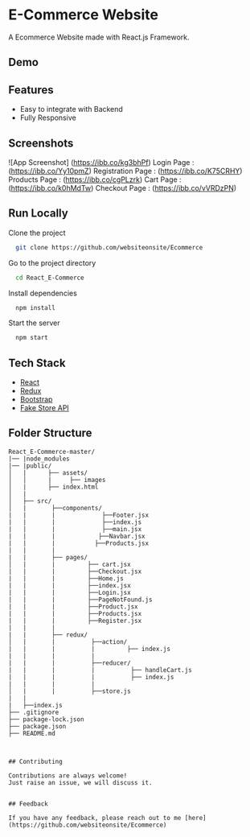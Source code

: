 # E-Commerce Website

A Ecommerce Website made with React.js Framework.


## Demo



## Features

- Easy to integrate with Backend
- Fully Responsive


## Screenshots

![App Screenshot] (https://ibb.co/kg3bhPf)
Login Page : (https://ibb.co/Yy10pmZ)
Registration Page : (https://ibb.co/K75CRHY)
Products Page : (https://ibb.co/cgPLzrk)
Cart Page : (https://ibb.co/k0hMdTw)
Checkout Page : (https://ibb.co/vVRDzPN)



## Run Locally

Clone the project

```bash
  git clone https://github.com/websiteonsite/Ecommerce
```

Go to the project directory

```bash
  cd React_E-Commerce
```

Install dependencies

```bash
  npm install
```

Start the server

```bash
  npm start
```



## Tech Stack

* [React](https://reactjs.org/)
* [Redux](https://redux.js.org/)
* [Bootstrap](https://getbootstrap.com/)
* [Fake Store API](https://fakestoreapi.com/)


## Folder Structure
```
React_E-Commerce-master/
|── |node_modules
|── |public/
│   |      ├── assets/
│   │      |     ├── images
│   |      ├── index.html
│   |
│   ├── src/
│   |       ├──components/
|   |       |             ├──Footer.jsx
|   |       |             ├──index.js
|   |       |             ├──main.jsx
|   |       |            ├──Navbar.jsx
|   |       |           ├──Products.jsx
|   |       |
|   |       ├── pages/
│   |       |         ├── cart.jsx
|   |       |         ├──Checkout.jsx
|   |       |         ├──Home.js
|   |       |         ├──index.jsx
|   |       |         ├──Login.jsx
|   |       |         ├──PageNotFound.js
|   |       |         ├──Product.jsx
|   |       |         ├──Products.jsx
|   |       |         ├──Register.jsx
|   |       |
|   |       ├── redux/
│   |       |          ├──action/
|   |       |          |         ├── index.js
|   |       |          |
|   |       |          ├──reducer/
|   |       |          |          ├── handleCart.js
|   |       |          |          ├── index.js
|   |       |          |
│   |       |          ├──store.js
|   |
|   ├──index.js
├── .gitignore
├── package-lock.json
├── package.json
├── README.md



## Contributing

Contributions are always welcome!
Just raise an issue, we will discuss it.


## Feedback

If you have any feedback, please reach out to me [here](https://github.com/websiteonsite/Ecommerce)


